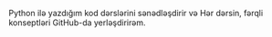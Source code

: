 Python ilə yazdığım kod dərslərini sənədləşdirir və Hər dərsin, fərqli konseptləri  GitHub-da yerləşdirirəm.
